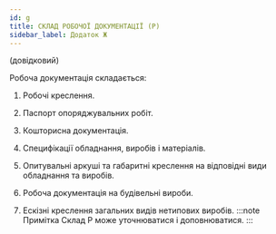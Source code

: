 ```yaml
---
id: g
title: СКЛАД РОБОЧОЇ ДОКУМЕНТАЦІЇ (Р)
sidebar_label: Додаток Ж
---
```


(довідковий)

Робоча документація складається:

1. Робочі креслення.

2. Паспорт опоряджувальних робіт.

3. Кошторисна документація.

4. Специфікації обладнання, виробів і матеріалів.

5. Опитувальні аркуші та габаритні креслення на відповідні види обладнання та виробів.

6. Робоча документація на будівельні вироби.

7. Ескізні креслення загальних видів нетипових виробів.
:::note Примітка
 Склад Р може уточнюватися і доповнюватися.
:::